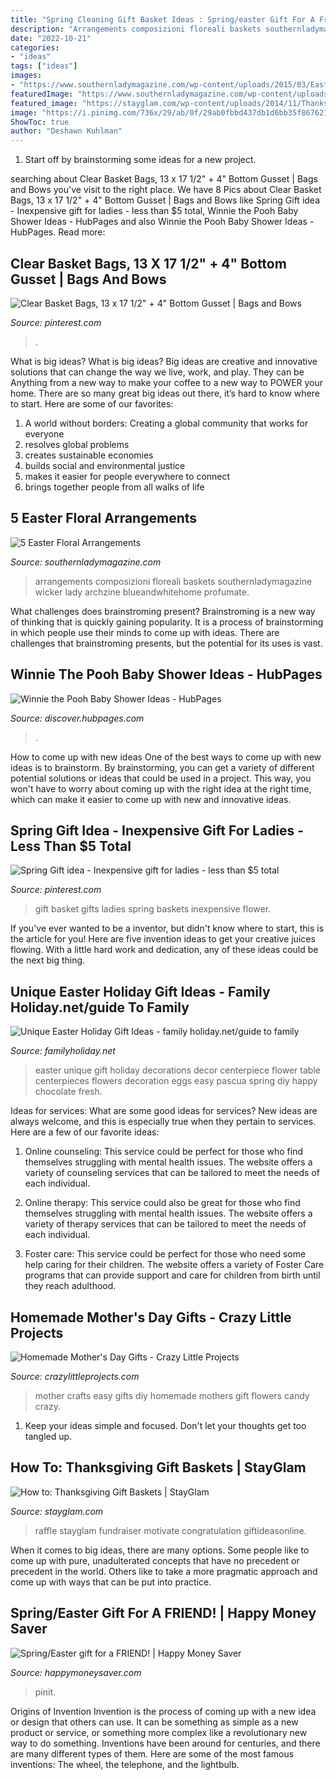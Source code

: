 ```yaml
---
title: "Spring Cleaning Gift Basket Ideas : Spring/easter Gift For A Friend!"
description: "Arrangements composizioni floreali baskets southernladymagazine wicker lady archzine blueandwhitehome profumate"
date: "2022-10-21"
categories:
- "ideas"
tags: ["ideas"]
images:
- "https://www.southernladymagazine.com/wp-content/uploads/2015/03/EasterBasket-MA14-InBloomEaster557JOH.jpg"
featuredImage: "https://www.southernladymagazine.com/wp-content/uploads/2015/03/EasterBasket-MA14-InBloomEaster557JOH.jpg"
featured_image: "https://stayglam.com/wp-content/uploads/2014/11/Thanksgiving-Gift-Basket-6.jpg"
image: "https://i.pinimg.com/736x/29/ab/0f/29ab0fbbd437db1d6bb35f8676217536.jpg"
ShowToc: true
author: "Deshawn Kuhlman"
---
```



1. Start off by brainstorming some ideas for a new project.

	

		
searching about Clear Basket Bags, 13 x 17 1/2&quot; + 4&quot; Bottom Gusset | Bags and Bows you've visit to the right place. We have 8 Pics about Clear Basket Bags, 13 x 17 1/2&quot; + 4&quot; Bottom Gusset | Bags and Bows like Spring Gift idea - Inexpensive gift for ladies - less than $5 total, Winnie the Pooh Baby Shower Ideas - HubPages and also Winnie the Pooh Baby Shower Ideas - HubPages. Read more:
		
    
## Clear Basket Bags, 13 X 17 1/2&quot; + 4&quot; Bottom Gusset | Bags And Bows

<img loading=lazy src="https://i.pinimg.com/736x/29/ab/0f/29ab0fbbd437db1d6bb35f8676217536.jpg" onerror="this.onerror=null;this.src='https://tse3.mm.bing.net/th?id=OIP.Ta4AJxDde9uE4OjX8Ic4yAHaOw&amp;pid=15.1';" alt="Clear Basket Bags, 13 x 17 1/2&quot; + 4&quot; Bottom Gusset | Bags and Bows">

_Source: pinterest.com_

>. 

	

What is big ideas?
What is big ideas? Big ideas are creative and innovative solutions that can change the way we live, work, and play. They can be Anything from a new way to make your coffee to a new way to POWER your home. There are so many great big ideas out there, it’s hard to know where to start. Here are some of our favorites: 
1. A world without borders: Creating a global community that works for everyone 
2. resolves global problems 
3. creates sustainable economies 
4. builds social and environmental justice  
5. makes it easier for people everywhere to connect 
6. brings together people from all walks of life 

    
## 5 Easter Floral Arrangements

<img loading=lazy src="https://www.southernladymagazine.com/wp-content/uploads/2015/03/EasterBasket-MA14-InBloomEaster557JOH.jpg" onerror="this.onerror=null;this.src='https://tse1.mm.bing.net/th?id=OIP.OrjwFnzptwZ8Oou-oUuYaAHaF7&amp;pid=15.1';" alt="5 Easter Floral Arrangements">

_Source: southernladymagazine.com_

>arrangements composizioni floreali baskets southernladymagazine wicker lady archzine blueandwhitehome profumate. 

	

What challenges does brainstroming present?
Brainstroming is a new way of thinking that is quickly gaining popularity. It is a process of brainstorming in which people use their minds to come up with ideas. There are challenges that brainstroming presents, but the potential for its uses is vast.

    
## Winnie The Pooh Baby Shower Ideas - HubPages

<img loading=lazy src="https://images.saymedia-content.com/.image/c_limit%2Ccs_srgb%2Cfl_progressive%2Cq_auto:eco%2Cw_700/MTc4MjY3MjkxNjE4OTExODQ4/winnie-the-pooh-baby-shower-ideas.jpg" onerror="this.onerror=null;this.src='https://tse4.mm.bing.net/th?id=OIP.BHWXsXmhciPrfIkXskicmgHaJ3&amp;pid=15.1';" alt="Winnie the Pooh Baby Shower Ideas - HubPages">

_Source: discover.hubpages.com_

>. 

	

How to come up with new ideas
One of the best ways to come up with new ideas is to brainstorm. By brainstorming, you can get a variety of different potential solutions or ideas that could be used in a project. This way, you won't have to worry about coming up with the right idea at the right time, which can make it easier to come up with new and innovative ideas.

    
## Spring Gift Idea - Inexpensive Gift For Ladies - Less Than $5 Total

<img loading=lazy src="https://i.pinimg.com/736x/2a/bf/88/2abf88a49f436430b4d182dc0bb31f97--gifts-for-ladies-potting-soil.jpg" onerror="this.onerror=null;this.src='https://tse4.mm.bing.net/th?id=OIP.cxy9kYrsGWnTEsmnqwOxrAHaKQ&amp;pid=15.1';" alt="Spring Gift idea - Inexpensive gift for ladies - less than $5 total">

_Source: pinterest.com_

>gift basket gifts ladies spring baskets inexpensive flower. 

	

If you've ever wanted to be a inventor, but didn't know where to start, this is the article for you! Here are five invention ideas to get your creative juices flowing. With a little hard work and dedication, any of these ideas could be the next big thing.

    
## Unique Easter Holiday Gift Ideas - Family Holiday.net/guide To Family

<img loading=lazy src="http://www.familyholiday.net/wp-content/uploads/2012/04/Unique-Easter-Holiday-Gift-Ideas_02.jpg" onerror="this.onerror=null;this.src='https://tse2.mm.bing.net/th?id=OIP.qVhqHhRiKQVeS0oqyaoyGwHaLG&amp;pid=15.1';" alt="Unique Easter Holiday Gift Ideas - family holiday.net/guide to family">

_Source: familyholiday.net_

>easter unique gift holiday decorations decor centerpiece flower table centerpieces flowers decoration eggs easy pascua spring diy happy chocolate fresh. 

	

Ideas for services: What are some good ideas for services?
New ideas are always welcome, and this is especially true when they pertain to services. Here are a few of our favorite ideas:
1. Online counseling: This service could be perfect for those who find themselves struggling with mental health issues. The website offers a variety of counseling services that can be tailored to meet the needs of each individual.

2. Online therapy: This service could also be great for those who find themselves struggling with mental health issues. The website offers a variety of therapy services that can be tailored to meet the needs of each individual.

3. Foster care: This service could be perfect for those who need some help caring for their children. The website offers a variety of Foster Care programs that can provide support and care for children from birth until they reach adulthood.


    
## Homemade Mother&#039;s Day Gifts - Crazy Little Projects

<img loading=lazy src="https://crazylittleprojects.com/wp-content/uploads/2016/04/easy-mother-s-day-spring-chocolate-bouquet-crafts-flowers-how-to.jpg" onerror="this.onerror=null;this.src='https://tse1.mm.bing.net/th?id=OIP.bMT4r2CNc_HhfnnH6hSsRgHaLn&amp;pid=15.1';" alt="Homemade Mother&#039;s Day Gifts - Crazy Little Projects">

_Source: crazylittleprojects.com_

>mother crafts easy gifts diy homemade mothers gift flowers candy crazy. 

	

1. Keep your ideas simple and focused. Don't let your thoughts get too tangled up.

    
## How To: Thanksgiving Gift Baskets | StayGlam

<img loading=lazy src="https://stayglam.com/wp-content/uploads/2014/11/Thanksgiving-Gift-Basket-6.jpg" onerror="this.onerror=null;this.src='https://tse2.mm.bing.net/th?id=OIP.XRx5xn4M9xsz3NoHQo7TvwHaFj&amp;pid=15.1';" alt="How to: Thanksgiving Gift Baskets | StayGlam">

_Source: stayglam.com_

>raffle stayglam fundraiser motivate congratulation giftideasonline. 

	

When it comes to big ideas, there are many options. Some people like to come up with pure, unadulterated concepts that have no precedent or precedent in the world. Others like to take a more pragmatic approach and come up with ways that can be put into practice. 

    
## Spring/Easter Gift For A FRIEND! | Happy Money Saver

<img loading=lazy src="https://happymoneysaver.com/wp-content/uploads/2013/03/spring.jpg" onerror="this.onerror=null;this.src='https://tse4.mm.bing.net/th?id=OIP.3XErnD9-vZ0EiY8_7ZqLAgHaLH&amp;pid=15.1';" alt="Spring/Easter gift for a FRIEND! | Happy Money Saver">

_Source: happymoneysaver.com_

>pinit. 

	

Origins of Invention
Invention is the process of coming up with a new idea or design that others can use. It can be something as simple as a new product or service, or something more complex like a revolutionary new way to do something. Inventions have been around for centuries, and there are many different types of them. Here are some of the most famous inventions: The wheel, the telephone, and the lightbulb.

